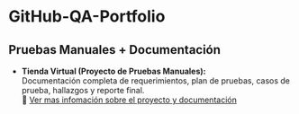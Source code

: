 # GitHub-QA-Portfolio

## Pruebas Manuales + Documentación  

- **Tienda Virtual (Proyecto de Pruebas Manuales):**  
  Documentación completa de requerimientos, plan de pruebas, casos de prueba, hallazgos y reporte final.  
📑   [ Ver mas infomación sobre el proyecto y documentación](/docs/qa-pruebas-manuales-ecommerce.md)
